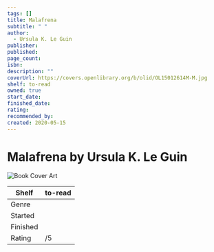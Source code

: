 ```yaml
---
tags: []
title: Malafrena
subtitle: " "
author:
  - Ursula K. Le Guin
publisher: 
published: 
page_count: 
isbn: 
description: ""
coverUrl: https://covers.openlibrary.org/b/olid/OL15012614M-M.jpg
shelf: to-read
owned: true
start_date: 
finished_date: 
rating: 
recommended_by: 
created: 2020-05-15
---
```


# Malafrena by Ursula K. Le Guin

![Book Cover Art](https://covers.openlibrary.org/b/olid/OL15012614M-M.jpg)

| Shelf | to-read |
| --- | --- |
| Genre |  |
| Started |  |
| Finished |  |
| Rating | /5 |

